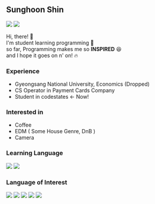 ## Sunghoon Shin

[<img src="https://img.shields.io/badge/Velog-20C997?style=flat-square&logo=Love&logoColor=white"/>](https://velog.io/@planethoon) [<img src="https://img.shields.io/badge/dev.sunghoon@gmail.com-EA4335?style=flat-square&logo=Gmail&logoColor=white"/>](mailto:dev.sunghoon@gmail.com)

Hi, there! 👋<br/>
I'm student learning programming 🌱<br/>
so far, Programming makes me so **INSPIRED** 😆<br/>
and I hope it goes on n' on! 🔥<br/>

### Experience
* Gyeongsang National University, Economics (Dropped)
* CS Operator in Payment Cards Company
* Student in codestates <- Now!

### Interested in
* Coffee
* EDM ( Some House Genre, DnB )
* Camera

### Learning Language
<img src="https://img.shields.io/badge/JavaScript-F7DF1E?style=flat-square&logo=JavaScript&logoColor=black"/> <img src="https://img.shields.io/badge/React-61DAFB?style=flat-square&logo=React&logoColor=black"/>

### Language of Interest
<img src="https://img.shields.io/badge/Vue.js-4FC08D?style=flat-square&logo=Vue.js&logoColor=white"/> <img src="https://img.shields.io/badge/TypeScript-3178C6?style=flat-square&logo=TypeScript&logoColor=white"/> <img src="https://img.shields.io/badge/Python-3776AB?style=flat-square&logo=Python&logoColor=white"/> <img src="https://img.shields.io/badge/Go-00ADD8?style=flat-square&logo=Go&logoColor=white"/> <img src="https://img.shields.io/badge/Redux-764ABC?style=flat-square&logo=Redux&logoColor=white"/>




<!--
**planethoon/planethoon** is a ✨ _special_ ✨ repository because its `README.md` (this file) appears on your GitHub profile.

Here are some ideas to get you started:

- 🔭 I’m currently working on ...
- 🌱 I’m currently learning ...
- 👯 I’m looking to collaborate on ...
- 🤔 I’m looking for help with ...
- 💬 Ask me about ...
- 📫 How to reach me: ...
- 😄 Pronouns: ...
- ⚡ Fun fact: ...
-->


